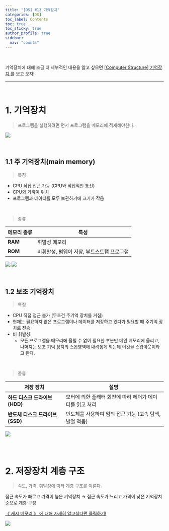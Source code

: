 ```yaml
---
title: "[OS] #13 기억장치"
categories: [OS]
toc_label: Contents
toc: true
toc_sticky: true
author_profile: true
sidebar:
  nav: "counts"
---
```


<br>

기억장치에 대해 조금 더 세부적인 내용을 알고 싶으면 [ [Computer Structure] 기억장치 ](https://mynamesieun.github.io/%EC%BB%B4%ED%93%A8%ED%84%B0%20%EA%B5%AC%EC%A1%B0/%EA%B8%B0%EC%96%B5%EC%9E%A5%EC%B9%98/)를 보고 오자!

---

<br>

# 1. 기억장치

> 프로그램을 실행하려면 먼저 프로그램을 메모리에 적재해야한다.

![](https://velog.velcdn.com/images/sieunpark/post/e78faff7-edab-4691-b154-88b67a5cc060/image.png)

<br>

## 1.1 주 기억장치(main memory)

> 특징

- CPU 직접 접근 가능 (CPU와 직접적인 통신)
- CPU와 가까이 위치
- 프로그램과 데이터를 모두 보관하기에 크기가 작음

<br>

> 종류

| **메모리 종류** | **특성**                                   |
| --------------- | ------------------------------------------ |
| **RAM**         | 휘발성 메모리                              |
| **ROM**         | 비휘발성, 펌웨어 저장, 부트스트랩 프로그램 |

![](https://velog.velcdn.com/images/sieunpark/post/07614480-8474-4a84-a3c9-b8f2cf397a61/image.png)
![](https://velog.velcdn.com/images/sieunpark/post/43c2d40c-ab0b-430a-9029-e81cd2bb593c/image.png)

<br>

## 1.2 보조 기억장치

> 특징

- CPU 직접 접근 블가 (무조건 주기억 장치를 거침)
- 현재는 필요하지 않은 프로그램이나 데이터를 저장하고 있다가 필요할 때 주기억 장치로 전송
- 비 휘발성
  - 모든 프로그램을 메모리에 올릴 수 없어 필요한 부분만 메인 메모리에 올리고, 나머지는 보조 기억 장치의 스왑영역에 내려놓게 되는데 이것을 스왑아웃이라고 한다.

<br>

> 종류

| **저장 장치**                    | **설명**                                                 |
| -------------------------------- | -------------------------------------------------------- |
| **하드 디스크 드라이브 (HDD)**   | 모터에 의한 플래터 회전에 따라 헤더가 데이터를 읽고 처리 |
| **반도체 디스크 드라이브 (SSD)** | 반도체를 사용하여 임의 접근 가능 (고속 탐색, 발열 적음)  |

![](https://velog.velcdn.com/images/sieunpark/post/e1bd4664-50a1-4bc0-bcec-a84abeaab981/image.jpg)

<br><br>

# 2. 저장장치 계층 구조

> 속도, 가격, 휘발성에 따라 계층 구조를 이룬다.

접근 속도가 빠르고 가격이 높은 기억장치 → 접근 속도가 느리고 가격이 낮은 기억장치 순으로 계층 구성

[《 캐시 메모리 》 에 대해 자세히 알고싶다면 클릭하기!](https://mynamesieun.github.io/%EC%BB%B4%ED%93%A8%ED%84%B0%20%EA%B5%AC%EC%A1%B0/%EC%BA%90%EC%8B%9C-%EB%A9%94%EB%AA%A8%EB%A6%AC/)

![](https://velog.velcdn.com/images/sieunpark/post/1ff58f55-b71c-4bbc-85eb-2970809598c8/image.png)

<br>

